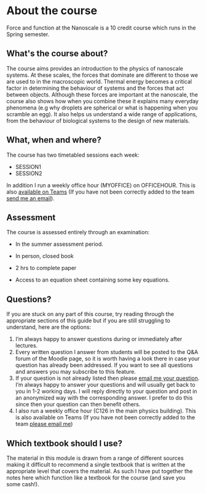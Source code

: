 # About the course

<script src="../constants.js" defer></script>
Force and function at the Nanoscale is a 10 credit course which runs in the Spring semester.

## What's the course about?

The course aims provides an introduction to the physics of nanoscale systems. At these scales, the forces that dominate are different to those we are used to in the macroscopic world. Thermal energy becomes a critical factor in determining the behaviour of systems and the forces that act between objects. Although these forces are important at the nanoscale, the course also shows how when you combine these it explains many everyday phenomena (e.g why droplets are spherical or what is happening when you scramble an egg). It also helps us understand a wide range of applications, from the behaviour of biological systems to the design of new materials.

## What, when and where?

<div class=replace>
The course has two timetabled sessions each week:

- SESSION1
- SESSION2

In addition I run a weekly office hour (MYOFFICE) on OFFICEHOUR. This is also <a href="https://teams.microsoft.com/l/meetup-join/19%3a49d81d9220124e868233427d0113e21f%40thread.tacv2/1736253155345?context=%7b%22Tid%22%3a%2267bda7ee-fd80-41ef-ac91-358418290a1e%22%2c%22Oid%22%3a%22f18d392e-fb22-44ba-8546-47ae21668590%22%7d">available on Teams</a> (If you have not been correctly added to the team <a href=MYEMAIL>send me an email</a>).
</div>

## Assessment

The course is assessed entirely through an examination:

- In the summer assessment period.

- In person, closed book

- 2 hrs to complete paper

- Access to an equation sheet containing some key equations.

## Questions?

<div class=replace>
If you are stuck on any part of this course, try reading through the appropriate sections of this guide but if you are still struggling to understand, here are the options:

1. I’m always happy to answer questions during or immediately after lectures.
2. Every written question I answer from students will be posted to the Q&A forum of the Moodle page, so it is worth having a look there in case your question has already been addressed. If you want to see all questions and answers you may subscribe to this feature.
3. If your question is not already listed then please <a href=MYEMAIL>email me your question</a>. I’m always happy to answer your questions and will usually get back to you in 1-2 working days. I will reply directly to your question and post in an anonymized way with the corresponding answer. I prefer to do this since then your question can then benefit others.
4. I also run a weekly office hour (C126 in the main physics building). This is also available on Teams (If you have not been correctly added to the team <a href=MYEMAIL>please email me</a>)
</div>

## Which textbook should I use?

The material in this module is drawn from a range of different sources making it difficult to recommend a single textbook that is written at the appropriate level that covers the material. As such I have put together the notes here which function like a textbook for the course (and save you some cash!).
